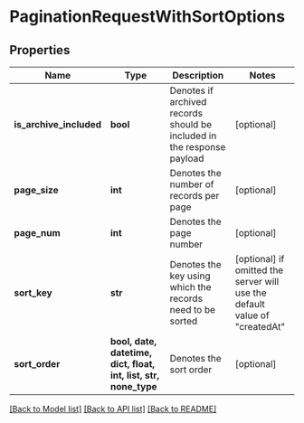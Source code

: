 # PaginationRequestWithSortOptions


## Properties
Name | Type | Description | Notes
------------ | ------------- | ------------- | -------------
**is_archive_included** | **bool** | Denotes if archived records should be included in the response payload | [optional] 
**page_size** | **int** | Denotes the number of records per page | [optional] 
**page_num** | **int** | Denotes the page number | [optional] 
**sort_key** | **str** | Denotes the key using which the records need to be sorted | [optional]  if omitted the server will use the default value of "createdAt"
**sort_order** | **bool, date, datetime, dict, float, int, list, str, none_type** | Denotes the sort order | [optional] 

[[Back to Model list]](../README.md#documentation-for-models) [[Back to API list]](../README.md#documentation-for-api-endpoints) [[Back to README]](../README.md)


